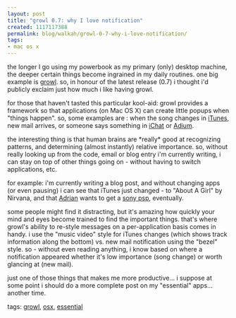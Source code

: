 ```yaml
---
layout: post
title: "growl 0.7: why I love notification"
created: 1117117388
permalink: blog/walkah/growl-0-7-why-i-love-notification/
tags:
- mac os x
---
```

<p>
the longer I go using my powerbook as my primary (only) desktop machine, the deeper certain things become ingrained in my daily routines. one big example is <a href="http://growl.info/" title="growl homepage">growl</a>. so, in honour of the latest release (0.7) i thought i'd publicly exclaim just how much i like having growl.
</p><p>
for those that haven't tasted this particular kool-aid: growl provides a framework so that applications (on Mac OS X) can create little popups when "things happen". so, some examples are : when the song changes in <a href="http://www.apple.com/itunes/" title="Apple iTunes">iTunes</a>, new mail arrives, or someone says something in <a href="http://www.apple.com/ichat/">iChat</a> or <a href="http://www.adiumx.com/">Adium</a>.
</p><p>
the interesting thing is that human brains are *really* good at recognizing patterns, and determining (almost instantly) relative importance. so, without really looking up from the code, email or blog entry i'm currently writing, i can stay on top of other things going on - without having to switch applications, etc.
</p><p>
for example: i'm currently writing a blog post, and without changing apps (or even pausing) i can see that iTunes just changed - to "About A Girl" by Nirvana, and that <a href="http://daemon.co.za/">Adrian</a> wants to get a <a href="http://www.us.playstation.com/psp.aspx" title="Sony Playstation Portable">sony psp</a>, eventually.
</p><p>
some people might find it distracting, but it's amazing how quickly your mind and eyes become trained to find the important things. that's where growl's ability to re-style messages on a per-application basis comes in handy. i use the "music video" style for iTunes changes (which shows track information along the bottom) vs. new mail notification using the "bezel" style. so - without even reading anything, i know based on where a notification appeared whether it's low importance (song change) or worth glancing at (new mail).
</p><p>
just one of those things that makes me more productive... i suppose at some point i should do a more complete post on my "essential" apps... another time.
</p><!-- technorati tags start --><p class="technorati">tags: <a href="http://technorati.com/tag/growl" rel="tag">growl</a>, <a href="http://technorati.com/tag/osx" rel="tag">osx</a>, <a href="http://technorati.com/tag/essential" rel="tag">essential</a></p><!-- technorati tags end -->
